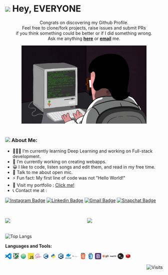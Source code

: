 <h1><img src="https://emojis.slackmojis.com/emojis/images/1531849430/4246/blob-sunglasses.gif?1531849430" width="30"/> Hey, EVERYONE</h1>

<p align="center">
Congrats on discovering my Github Profile. <br> 
Feel free to clone/fork projects, raise issues and submit PRs <br> if you think something could be better or if I did something wrong. <br>
Ask me anything <a href="https://github.com/aditya33agrawal/aditya33agrawal/issues/new"><b>here</b></a> or <a href="mailto:aditya33agrawal@gmail.com"><b>email</b></a> me.

</p>

<div align="center">
<img src="https://github.com/aditya33agrawal/aditya33agrawal/blob/main/coderman.gif?raw=true" alt="Coder" width="400" height="250" />
</div>
<br>

### <img src="https://github.com/TheDudeThatCode/TheDudeThatCode/blob/master/Assets/Developer.gif" width="45px"> About Me:

- 👨🏻‍🎓 I’m currently learning Deep Learning and working on Full-stack development.
- 🎯 I’m currently working on creating webapps.
- 😀 I like to code, listen songs and edit them, and read in my free time.
- 💬 Talk to me about open mic.
- ⚡ Fun fact: My first line of code was not "Hello World!"
- 🌟 Visit my portfolio : <a href="https://aditya33agrawal.github.io/">Click me! </a>
- 📞 Contact me at : 

[![Instagram Badge](https://img.shields.io/badge/-@__aditya_agrawal-8A3AB9?style=flat-square&labelColor=8A3AB9&logo=instagram&logoColor=white&link=https://instagram.com/__aditya_agrawal)](https://instagram.com/__aditya_agrawal) 
[![Linkedin Badge](https://img.shields.io/badge/-adityaagrawal-blue?style=flat-square&logo=Linkedin&logoColor=white&link=https://www.linkedin.com/in/aditya-agrawal-ba6b64200/)](https://www.linkedin.com/in/aditya-agrawal-ba6b64200/)
[![Gmail Badge](https://img.shields.io/badge/-aditya33agrawal@gmail.com-c14438?style=flat-square&logo=Gmail&logoColor=white&link=mailto:aditya33agrawal@gmail.com)](mailto:aditya33agrawal@gmail.com)
[![Snapchat Badge](https://img.shields.io/badge/-aditya.agrawal8-FFDD00?style=flat-square&logo=Snapchat&logoColor=white&link=https://www.snapchat.com/add/aditya.agrawal8)](https://www.snapchat.com/add/aditya.agrawal8)


<br>
<br>

<div>
<img src="https://github-readme-stats.vercel.app/api?username=aditya33agrawal&show_icons=true&theme=dark&hide_border=true" width="48%" align="right">
<img src="https://github-readme-streak-stats.herokuapp.com?user=aditya33agrawal&theme=dark&hide_border=true" width = "48%">
</div>

<br>

![Top Langs](https://github-readme-stats.vercel.app/api/top-langs/?username=aditya33agrawal&theme=dark&hide_border=true)

**Languages and Tools:**
<br>

<code><img height="20" src="https://raw.githubusercontent.com/github/explore/80688e429a7d4ef2fca1e82350fe8e3517d3494d/topics/visual-studio-code/visual-studio-code.png"></code>
<code><img height="20" src="https://raw.githubusercontent.com/github/explore/80688e429a7d4ef2fca1e82350fe8e3517d3494d/topics/vim/vim.png"></code>
<code><img height="20" src="https://raw.githubusercontent.com/github/explore/80688e429a7d4ef2fca1e82350fe8e3517d3494d/topics/atom/atom.png"></code>
<code><img height="20" src="https://raw.githubusercontent.com/github/explore/80688e429a7d4ef2fca1e82350fe8e3517d3494d/topics/javascript/javascript.png"></code>
<code><img height="20" src="https://raw.githubusercontent.com/github/explore/80688e429a7d4ef2fca1e82350fe8e3517d3494d/topics/sass/sass.png"></code>
<code><img height="20" src="https://raw.githubusercontent.com/github/explore/80688e429a7d4ef2fca1e82350fe8e3517d3494d/topics/c/c.png"></code>
<code><img height="20" src="https://raw.githubusercontent.com/github/explore/80688e429a7d4ef2fca1e82350fe8e3517d3494d/topics/python/python.png"></code>
<code><img height="20" src="https://raw.githubusercontent.com/github/explore/80688e429a7d4ef2fca1e82350fe8e3517d3494d/topics/cpp/cpp.png"></code>
<code><img height="20" src="https://raw.githubusercontent.com/github/explore/80688e429a7d4ef2fca1e82350fe8e3517d3494d/topics/docker/docker.png"></code>
<code><img height="20" src="https://raw.githubusercontent.com/github/explore/80688e429a7d4ef2fca1e82350fe8e3517d3494d/topics/mongodb/mongodb.png"></code>
<code><img height="20" src="https://raw.githubusercontent.com/github/explore/80688e429a7d4ef2fca1e82350fe8e3517d3494d/topics/html/html.png"></code>
<code><img height="20" src="https://raw.githubusercontent.com/github/explore/80688e429a7d4ef2fca1e82350fe8e3517d3494d/topics/css/css.png"></code>
<code><img height="20" src="https://raw.githubusercontent.com/github/explore/80688e429a7d4ef2fca1e82350fe8e3517d3494d/topics/bootstrap/bootstrap.png"></code>
<code><img height="20" src="https://raw.githubusercontent.com/github/explore/80688e429a7d4ef2fca1e82350fe8e3517d3494d/topics/git/git.png"></code>
<code><img height="20" src="https://raw.githubusercontent.com/github/explore/80688e429a7d4ef2fca1e82350fe8e3517d3494d/topics/macos/macos.png"></code>
<code><img height="20" src="https://raw.githubusercontent.com/github/explore/80688e429a7d4ef2fca1e82350fe8e3517d3494d/topics/terminal/terminal.png"></code>
<code><img height="20" src="https://raw.githubusercontent.com/github/explore/80688e429a7d4ef2fca1e82350fe8e3517d3494d/topics/redis/redis.png"></code>



<a href="https://visitor-badge.laobi.icu/badge?page_id=aditya33agrawal.visitor-badge&title=Visits"><img src="https://visitor-badge.laobi.icu/badge?page_id=aditya33agrawal.visitor-badge&title=Visits" align="right" alt="Visits"></a> 
